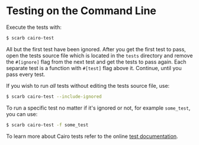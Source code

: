 # Testing on the Command Line

Execute the tests with:

```bash
$ scarb cairo-test
```

All but the first test have been ignored. After you get the first test to
pass, open the tests source file which is located in the `tests` directory
and remove the `#[ignore]` flag from the next test and get the tests to pass
again. Each separate test is a function with `#[test]` flag above it.
Continue, until you pass every test.

If you wish to run _all_ tests without editing the tests source file, use:

```bash
$ scarb cairo-test --include-ignored
```

To run a specific test no matter if it's ignored or not, for example `some_test`, you can use:

```bash
$ scarb cairo-test -f some_test
```

To learn more about Cairo tests refer to the online [test documentation][cairo-tests].

[cairo-tests]: https://book.cairo-lang.org/ch10-01-how-to-write-tests.html